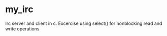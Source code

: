 # my_irc
Irc server and client in c. Excercise using select() for nonblocking read and write operations
